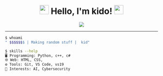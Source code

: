 <h1 align="center">
  <img src="https://media.giphy.com/media/1ykWbD4svBNVhtU2la/giphy.gif" width="30">
  Hello, I'm kido!
  <img src="https://media.giphy.com/media/1ykWbD4svBNVhtU2la/giphy.gif" width="30">
</h1>

<p align="center">
  <img src="https://readme-typing-svg.herokuapp.com?color=%2300bfff&size=25&center=true&vCenter=true&lines=Welcome+to+my+Profile;I'm+a+Tech+Enthusiast;I+Love+Coding+%26+Open+Source">
</p>

---


```bash
$ whoami
" $$$$$$$ | Making random stuff |  kid"

$ skills --help
🖥️ Programming: Python, c++, c#
🌐 Web: HTML, CSS,
⚙️ Tools: Git, VS Code, vs19
🧠 Interests: AI, Cybersecurity
